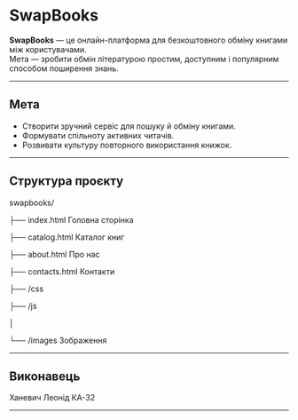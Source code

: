 # SwapBooks

**SwapBooks** — це онлайн-платформа для безкоштовного обміну книгами між користувачами.  
Мета — зробити обмін літературою простим, доступним і популярним способом поширення знань.

---

## Мета
- Створити зручний сервіс для пошуку й обміну книгами.  
- Формувати спільноту активних читачів.  
- Розвивати культуру повторного використання книжок.

---

## Структура проєкту
swapbooks/

├── index.html Головна сторінка

├── catalog.html Каталог книг

├── about.html Про нас

├── contacts.html Контакти

├── /css

├── /js

│

└── /images Зображення

---

## Виконавець
Ханевич Леонід КА-32

---
